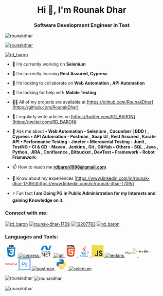 <h1 align="center">Hi 👋, I'm Rounak Dhar</h1>
<h3 align="center">Software Development Engineer in Test</h3>

<p align="left"> <img src="https://komarev.com/ghpvc/?username=rounakdhar&label=Profile%20views&color=0e75b6&style=flat" alt="rounakdhar" /> </p>

<p align="left"> <a href="https://github.com/ryo-ma/github-profile-trophy"><img src="https://github-profile-trophy.vercel.app/?username=rounakdhar" alt="rounakdhar" /></a> </p>

<p align="left"> <a href="https://twitter.com/rd_baron" target="blank"><img src="https://img.shields.io/twitter/follow/rd_baron?logo=twitter&style=for-the-badge" alt="rd_baron" /></a> </p>

- 🔭 I’m currently working on **Selenium**

- 🌱 I’m currently learning **Rest Assured, Cypress**

- 👯 I’m looking to collaborate on **Web Automation , API Automation**

- 🤝 I’m looking for help with **Mobile Testing**

- 👨‍💻 All of my projects are available at [https://github.com/RounakDhar](https://github.com/RounakDhar)

- 📝 I regularly write articles on [https://twitter.com/RD_BARON](https://twitter.com/RD_BARON)

- 💬 Ask me about **• Web Automation - Selenium , Cucumber ( BDD ) , Cypress • API Automation - Postman , Soap UI , Rest Assured , Karate API • Performance Testing - Jmeter • Microserial Testing - Junit , TestNG • CI & CD - Maven , Jenkins , Git , GitHub • Others - SQL , Java , Python , JIRA , Confluence , Bitbucket , DevTest • Framework - Robot Framework**

- 📫 How to reach me **rdbaron1998@gmail.com**

- 📄 Know about my experiences [https://www.linkedin.com/in/rounak-dhar-1709/](https://www.linkedin.com/in/rounak-dhar-1709/)

- ⚡ Fun fact **I am Doing PG in Public Administration for my Interests and gaining Knowledge on it.**

<h3 align="left">Connect with me:</h3>
<p align="left">
<a href="https://twitter.com/rd_baron" target="blank"><img align="center" src="https://raw.githubusercontent.com/rahuldkjain/github-profile-readme-generator/master/src/images/icons/Social/twitter.svg" alt="rd_baron" height="30" width="40" /></a>
<a href="https://linkedin.com/in/rounak-dhar-1709" target="blank"><img align="center" src="https://raw.githubusercontent.com/rahuldkjain/github-profile-readme-generator/master/src/images/icons/Social/linked-in-alt.svg" alt="rounak-dhar-1709" height="30" width="40" /></a>
<a href="https://stackoverflow.com/users/16207783" target="blank"><img align="center" src="https://raw.githubusercontent.com/rahuldkjain/github-profile-readme-generator/master/src/images/icons/Social/stack-overflow.svg" alt="16207783" height="30" width="40" /></a>
<a href="https://instagram.com/rd_baron" target="blank"><img align="center" src="https://raw.githubusercontent.com/rahuldkjain/github-profile-readme-generator/master/src/images/icons/Social/instagram.svg" alt="rd_baron" height="30" width="40" /></a>
</p>

<h3 align="left">Languages and Tools:</h3>
<p align="left"> <a href="https://www.w3schools.com/css/" target="_blank" rel="noreferrer"> <img src="https://raw.githubusercontent.com/devicons/devicon/master/icons/css3/css3-original-wordmark.svg" alt="css3" width="40" height="40"/> </a> <a href="https://www.cypress.io" target="_blank" rel="noreferrer"> <img src="https://raw.githubusercontent.com/simple-icons/simple-icons/6e46ec1fc23b60c8fd0d2f2ff46db82e16dbd75f/icons/cypress.svg" alt="cypress" width="40" height="40"/> </a> <a href="https://dotnet.microsoft.com/" target="_blank" rel="noreferrer"> <img src="https://raw.githubusercontent.com/devicons/devicon/master/icons/dot-net/dot-net-original-wordmark.svg" alt="dotnet" width="40" height="40"/> </a> <a href="https://git-scm.com/" target="_blank" rel="noreferrer"> <img src="https://www.vectorlogo.zone/logos/git-scm/git-scm-icon.svg" alt="git" width="40" height="40"/> </a> <a href="https://www.w3.org/html/" target="_blank" rel="noreferrer"> <img src="https://raw.githubusercontent.com/devicons/devicon/master/icons/html5/html5-original-wordmark.svg" alt="html5" width="40" height="40"/> </a> <a href="https://www.java.com" target="_blank" rel="noreferrer"> <img src="https://raw.githubusercontent.com/devicons/devicon/master/icons/java/java-original.svg" alt="java" width="40" height="40"/> </a> <a href="https://developer.mozilla.org/en-US/docs/Web/JavaScript" target="_blank" rel="noreferrer"> <img src="https://raw.githubusercontent.com/devicons/devicon/master/icons/javascript/javascript-original.svg" alt="javascript" width="40" height="40"/> </a> <a href="https://www.jenkins.io" target="_blank" rel="noreferrer"> <img src="https://www.vectorlogo.zone/logos/jenkins/jenkins-icon.svg" alt="jenkins" width="40" height="40"/> </a> <a href="https://www.mysql.com/" target="_blank" rel="noreferrer"> <img src="https://raw.githubusercontent.com/devicons/devicon/master/icons/mysql/mysql-original-wordmark.svg" alt="mysql" width="40" height="40"/> </a> <a href="https://nodejs.org" target="_blank" rel="noreferrer"> <img src="https://raw.githubusercontent.com/devicons/devicon/master/icons/nodejs/nodejs-original-wordmark.svg" alt="nodejs" width="40" height="40"/> </a> <a href="https://www.oracle.com/" target="_blank" rel="noreferrer"> <img src="https://raw.githubusercontent.com/devicons/devicon/master/icons/oracle/oracle-original.svg" alt="oracle" width="40" height="40"/> </a> <a href="https://www.photoshop.com/en" target="_blank" rel="noreferrer"> <img src="https://raw.githubusercontent.com/devicons/devicon/master/icons/photoshop/photoshop-line.svg" alt="photoshop" width="40" height="40"/> </a> <a href="https://postman.com" target="_blank" rel="noreferrer"> <img src="https://www.vectorlogo.zone/logos/getpostman/getpostman-icon.svg" alt="postman" width="40" height="40"/> </a> <a href="https://www.python.org" target="_blank" rel="noreferrer"> <img src="https://raw.githubusercontent.com/devicons/devicon/master/icons/python/python-original.svg" alt="python" width="40" height="40"/> </a> <a href="https://www.selenium.dev" target="_blank" rel="noreferrer"> <img src="https://raw.githubusercontent.com/detain/svg-logos/780f25886640cef088af994181646db2f6b1a3f8/svg/selenium-logo.svg" alt="selenium" width="40" height="40"/> </a> </p>

<p><img align="left" src="https://github-readme-stats.vercel.app/api/top-langs?username=rounakdhar&show_icons=true&locale=en&layout=compact" alt="rounakdhar" /></p>

<p>&nbsp;<img align="center" src="https://github-readme-stats.vercel.app/api?username=rounakdhar&show_icons=true&locale=en" alt="rounakdhar" /></p>

<p><img align="center" src="https://github-readme-streak-stats.herokuapp.com/?user=rounakdhar&" alt="rounakdhar" /></p>
